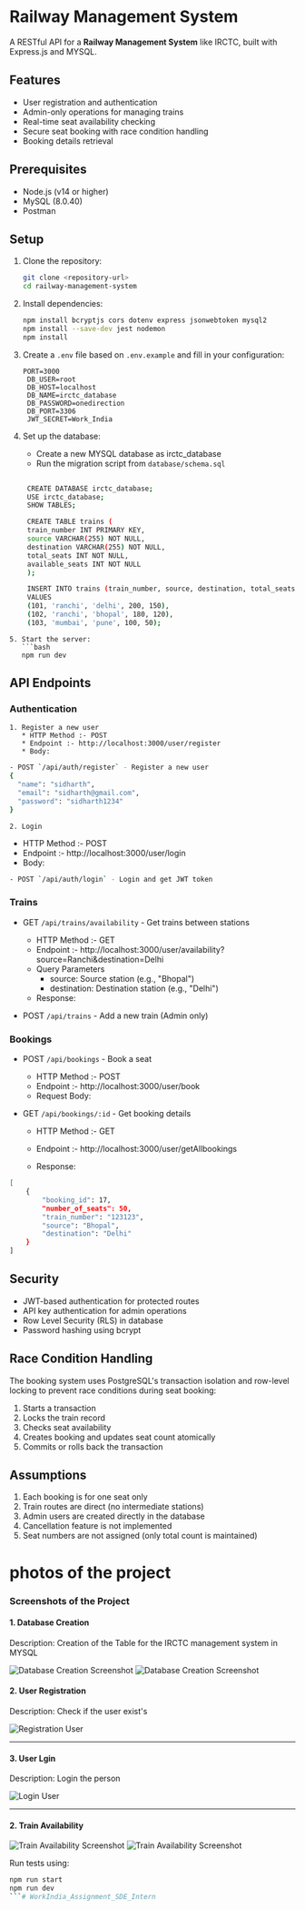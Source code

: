 # Railway Management System

A RESTful API for a **Railway Management System** like IRCTC, built with Express.js and MYSQL.

## Features

- User registration and authentication
- Admin-only operations for managing trains
- Real-time seat availability checking
- Secure seat booking with race condition handling
- Booking details retrieval

## Prerequisites

- Node.js (v14 or higher)
- MySQL (8.0.40)
- Postman

## Setup

1. Clone the repository:
   ```bash
   git clone <repository-url>
   cd railway-management-system
   ```

2. Install dependencies:
   ```bash
   npm install bcryptjs cors dotenv express jsonwebtoken mysql2
   npm install --save-dev jest nodemon
   npm install
   ```

3. Create a `.env` file based on `.env.example` and fill in your configuration:
   ```
   PORT=3000
    DB_USER=root
    DB_HOST=localhost
    DB_NAME=irctc_database
    DB_PASSWORD=onedirection
    DB_PORT=3306
    JWT_SECRET=Work_India

   ```

4. Set up the database:
   - Create a new MYSQL database as irctc_database
   - Run the migration script from `database/schema.sql`
   ```bash
    
    CREATE DATABASE irctc_database;
    USE irctc_database;
    SHOW TABLES;

    CREATE TABLE trains (
    train_number INT PRIMARY KEY,
    source VARCHAR(255) NOT NULL,
    destination VARCHAR(255) NOT NULL,
    total_seats INT NOT NULL,
    available_seats INT NOT NULL
    );

    INSERT INTO trains (train_number, source, destination, total_seats, available_seats)
    VALUES
    (101, 'ranchi', 'delhi', 200, 150),
    (102, 'ranchi', 'bhopal', 180, 120),
    (103, 'mumbai', 'pune', 100, 50);

```
5. Start the server:
   ```bash
   npm run dev
   ```

## API Endpoints

### Authentication
    1. Register a new user
       * HTTP Method :- POST
       * Endpoint :- http://localhost:3000/user/register
       * Body:
```bash
- POST `/api/auth/register` - Register a new user
{
  "name": "sidharth",
  "email": "sidharth@gmail.com",
  "password": "sidharth1234"
}
```
    2. Login
   - HTTP Method :- POST
   - Endpoint :- http://localhost:3000/user/login
   - Body:
```bash
- POST `/api/auth/login` - Login and get JWT token
```
### Trains

- GET `/api/trains/availability` - Get trains between stations
   - HTTP Method :- GET
   - Endpoint :- http://localhost:3000/user/availability?source=Ranchi&destination=Delhi
   - Query Parameters
     - source: Source station (e.g., "Bhopal")
     - destination: Destination station (e.g., "Delhi")
   - Response:

- POST `/api/trains` - Add a new train (Admin only)


### Bookings

- POST `/api/bookings` - Book a seat
    - HTTP Method :- POST
    - Endpoint :- http://localhost:3000/user/book
    - Request Body:

- GET `/api/bookings/:id` - Get booking details

    - HTTP Method :- GET
    - Endpoint :- http://localhost:3000/user/getAllbookings

    - Response:

```bash
[
    {
        "booking_id": 17,
        "number_of_seats": 50,
        "train_number": "123123",
        "source": "Bhopal",
        "destination": "Delhi"
    }
]
```

## Security

- JWT-based authentication for protected routes
- API key authentication for admin operations
- Row Level Security (RLS) in database
- Password hashing using bcrypt

## Race Condition Handling

The booking system uses PostgreSQL's transaction isolation and row-level locking to prevent race conditions during seat booking:

1. Starts a transaction
2. Locks the train record
3. Checks seat availability
4. Creates booking and updates seat count atomically
5. Commits or rolls back the transaction

## Assumptions

1. Each booking is for one seat only
2. Train routes are direct (no intermediate stations)
3. Admin users are created directly in the database
4. Cancellation feature is not implemented
5. Seat numbers are not assigned (only total count is maintained)



# photos of the project
### Screenshots of the Project
#### 1. Database Creation
Description: Creation of the Table for the IRCTC management system in MYSQL

![Database Creation Screenshot](./Images/DATABASE_1.png)
![Database Creation Screenshot](./Images/DATABASE_2.png)


#### 2. User Registration
Description: Check if the user exist's

![Registration User](./Images/Register.png)

---

#### 3. User Lgin
Description: Login the person

![Login User](./Images/Login.png)

---


#### 2. Train Availability

![Train Availability Screenshot](./Images/Availability_1.png)
![Train Availability Screenshot](./Images/Availability_2.png)


Run tests using:
```bash
npm run start
npm run dev
```# WorkIndia_Assignment_SDE_Intern
